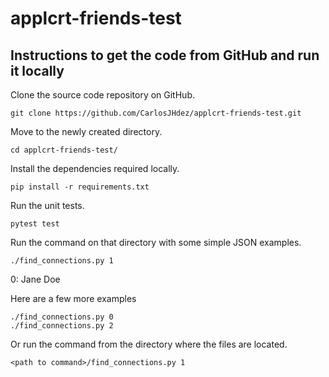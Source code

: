 # applcrt-friends-test

## Instructions to get the code from GitHub and run it locally

Clone the source code repository on GitHub.

```git clone https://github.com/CarlosJHdez/applcrt-friends-test.git```

Move to the newly created directory.

```cd applcrt-friends-test/```

Install the dependencies required locally.

```pip install -r requirements.txt```

Run the unit tests.

```pytest test```

Run the command on that directory with some simple JSON examples.

```./find_connections.py 1```

0: Jane Doe

Here are a few more examples

```
./find_connections.py 0
./find_connections.py 2
```

Or run the command from the directory where the files are located.
```
<path to command>/find_connections.py 1
```
